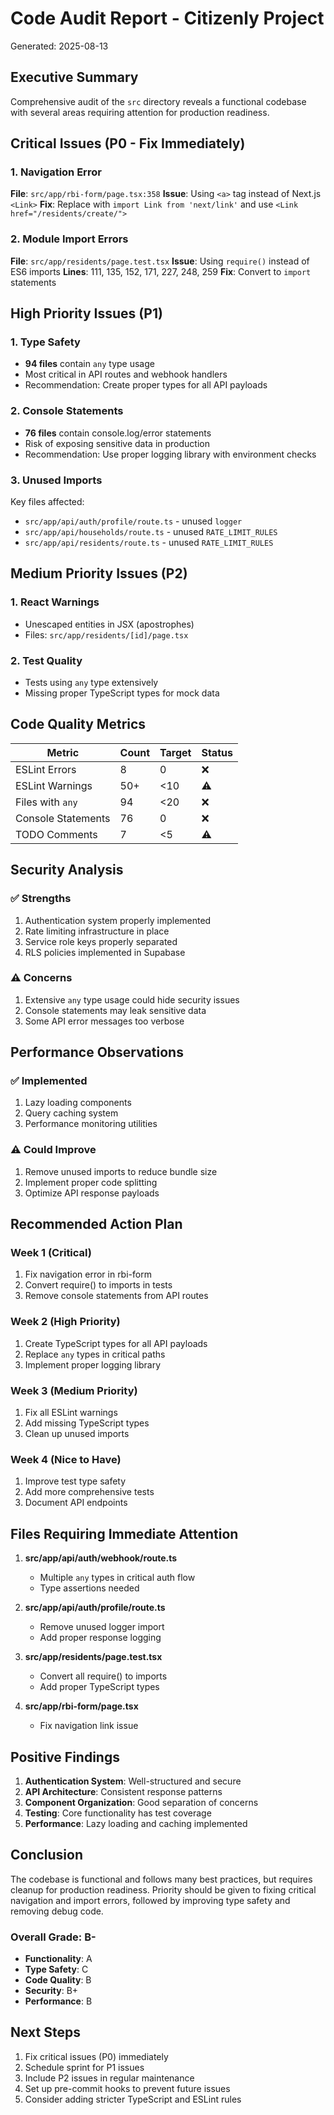 # Code Audit Report - Citizenly Project

Generated: 2025-08-13

## Executive Summary

Comprehensive audit of the `src` directory reveals a functional codebase with several areas requiring attention for production readiness.

## Critical Issues (P0 - Fix Immediately)

### 1. Navigation Error

**File**: `src/app/rbi-form/page.tsx:358`
**Issue**: Using `<a>` tag instead of Next.js `<Link>`
**Fix**: Replace with `import Link from 'next/link'` and use `<Link href="/residents/create/">`

### 2. Module Import Errors

**File**: `src/app/residents/page.test.tsx`
**Issue**: Using `require()` instead of ES6 imports
**Lines**: 111, 135, 152, 171, 227, 248, 259
**Fix**: Convert to `import` statements

## High Priority Issues (P1)

### 1. Type Safety

- **94 files** contain `any` type usage
- Most critical in API routes and webhook handlers
- Recommendation: Create proper types for all API payloads

### 2. Console Statements

- **76 files** contain console.log/error statements
- Risk of exposing sensitive data in production
- Recommendation: Use proper logging library with environment checks

### 3. Unused Imports

Key files affected:

- `src/app/api/auth/profile/route.ts` - unused `logger`
- `src/app/api/households/route.ts` - unused `RATE_LIMIT_RULES`
- `src/app/api/residents/route.ts` - unused `RATE_LIMIT_RULES`

## Medium Priority Issues (P2)

### 1. React Warnings

- Unescaped entities in JSX (apostrophes)
- Files: `src/app/residents/[id]/page.tsx`

### 2. Test Quality

- Tests using `any` type extensively
- Missing proper TypeScript types for mock data

## Code Quality Metrics

| Metric             | Count | Target | Status |
| ------------------ | ----- | ------ | ------ |
| ESLint Errors      | 8     | 0      | ❌     |
| ESLint Warnings    | 50+   | <10    | ⚠️     |
| Files with `any`   | 94    | <20    | ❌     |
| Console Statements | 76    | 0      | ❌     |
| TODO Comments      | 7     | <5     | ⚠️     |

## Security Analysis

### ✅ Strengths

1. Authentication system properly implemented
2. Rate limiting infrastructure in place
3. Service role keys properly separated
4. RLS policies implemented in Supabase

### ⚠️ Concerns

1. Extensive `any` type usage could hide security issues
2. Console statements may leak sensitive data
3. Some API error messages too verbose

## Performance Observations

### ✅ Implemented

1. Lazy loading components
2. Query caching system
3. Performance monitoring utilities

### ⚠️ Could Improve

1. Remove unused imports to reduce bundle size
2. Implement proper code splitting
3. Optimize API response payloads

## Recommended Action Plan

### Week 1 (Critical)

1. Fix navigation error in rbi-form
2. Convert require() to imports in tests
3. Remove console statements from API routes

### Week 2 (High Priority)

1. Create TypeScript types for all API payloads
2. Replace `any` types in critical paths
3. Implement proper logging library

### Week 3 (Medium Priority)

1. Fix all ESLint warnings
2. Add missing TypeScript types
3. Clean up unused imports

### Week 4 (Nice to Have)

1. Improve test type safety
2. Add more comprehensive tests
3. Document API endpoints

## Files Requiring Immediate Attention

1. **src/app/api/auth/webhook/route.ts**
   - Multiple `any` types in critical auth flow
   - Type assertions needed

2. **src/app/api/auth/profile/route.ts**
   - Remove unused logger import
   - Add proper response logging

3. **src/app/residents/page.test.tsx**
   - Convert all require() to imports
   - Add proper TypeScript types

4. **src/app/rbi-form/page.tsx**
   - Fix navigation link issue

## Positive Findings

1. **Authentication System**: Well-structured and secure
2. **API Architecture**: Consistent response patterns
3. **Component Organization**: Good separation of concerns
4. **Testing**: Core functionality has test coverage
5. **Performance**: Lazy loading and caching implemented

## Conclusion

The codebase is functional and follows many best practices, but requires cleanup for production readiness. Priority should be given to fixing critical navigation and import errors, followed by improving type safety and removing debug code.

### Overall Grade: B-

- **Functionality**: A
- **Type Safety**: C
- **Code Quality**: B
- **Security**: B+
- **Performance**: B

## Next Steps

1. Fix critical issues (P0) immediately
2. Schedule sprint for P1 issues
3. Include P2 issues in regular maintenance
4. Set up pre-commit hooks to prevent future issues
5. Consider adding stricter TypeScript and ESLint rules

